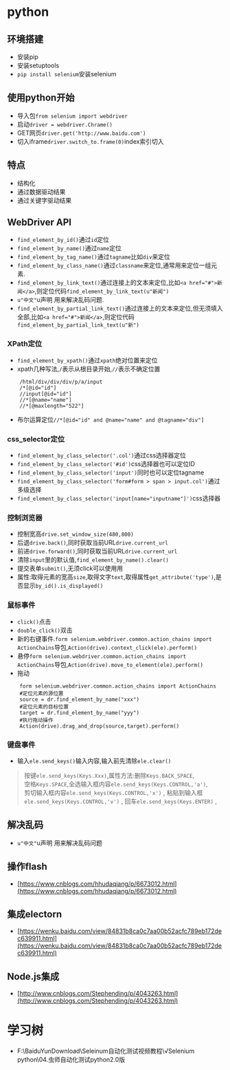 # python
## 环境搭建
- 安装pip
- 安装setuptools
- `pip install selenium`安装selenium

## 使用python开始
- 导入包`from selenium import webdriver`
- 启动`driver = webdriver.Chrame()`
- GET网页`driver.get('http://www.baidu.com')`
- 切入iframe`driver.switch_to.frame(0)`index索引切入

## 特点
- 结构化
- 通过数据驱动结果
- 通过关键字驱动结果

## WebDriver API
- `find_element_by_id()`通过`id`定位
- `find_element_by_name()`通过`name`定位
- `find_element_by_tag_name()`通过`tagname`比如`div`来定位
- `find_element_by_class_name()`通过`classname`来定位,通常用来定位一组元素.
- `find_element_by_link_text()`通过连接上的文本来定位,比如`<a href="#">新闻</a>`,则定位代码`find_element_by_link_text(u"新闻")`
- `u"中文"`u声明 用来解决乱码问题.
- `find_element_by_partial_link_text()`通过连接上的文本来定位,但无须填入全部,比如`<a href="#">新闻</a>`,则定位代码`find_element_by_partial_link_text(u"新")`

### XPath定位
- `find_element_by_xpath()`通过`xpath`绝对位置来定位
- xpath几种写法,`/`表示从根目录开始,`//`表示不确定位置
```
	/html/div/div/div/p/a/input
	/*[@id="id"]
	//input[@id="id"]
	//*[@name="name"]
	//*[@maxlength="522"]
```
- 布尔运算定位`//*[@id="id" and @name="name" and @tagname="div"]`

### css_selector定位
- `find_element_by_class_selector('.col')`通过css选择器定位
- `find_element_by_class_selector('#id')`css选择器也可以定位ID
- `find_element_by_class_selector('input')`同时也可以定位tagname
- `find_element_by_class_selector('form#form > span > input.col')`通过多级选择
- `find_element_by_class_selector('input[name="inputname"]')`css选择器

### 控制浏览器
- 控制宽高`drive.set_window_size(480,800)`
- 后退`drive.back()`,同时获取当前URL`drive.current_url`
- 前进`drive.forward()`,同时获取当前URL`drive.current_url`
- 清除`input`里的默认值,`find_element_by_name().clear()` 
- 提交表单`submit()`,无须click可以使用用
- 属性:取得元素的宽高`size`,取得文字`text`,取得属性`get_attribute('type')`,是否显示`by_id().is_displayed()`

### 鼠标事件
- `click()`点击
- `double_click()`双击
- 新的右键事件.`form selenium.webdriver.common.action_chains import ActionChains`导包,`Action(drive).context_click(ele).perform()` 
- 悬停`form selenium.webdriver.common.action_chains import ActionChains`导包,`Action(drive).move_to_element(ele).perform()` 
- 拖动
```
	form selenium.webdriver.common.action_chains import ActionChains
	#定位元素的源位置
	source = dr.find_element_by_name("xxx")
	#定位元素的目标位置
	target = dr.find_element_by_name("yyy")
	#执行拖动操作
	Action(drive).drag_and_drop(source,target).perform()
```

### 键盘事件
- 输入`ele.send_keys()`输入内容,输入前先清除`ele.clear()`
> 按键`ele.send_keys(Keys.Xxx)`,属性方法:删除`Keys.BACK_SPACE`,  
空格`Keys.SPACE`,全选输入框内容`ele.send_keys(Keys.CONTROL,'a')`,  
剪切输入框内容`ele.send_keys(Keys.CONTROL,'x')` ,
粘贴到输入框`ele.send_keys(Keys.CONTROL,'v')` ,
回车`ele.send_keys(Keys.ENTER)` ,

## 解决乱码
- `u"中文"`u声明 用来解决乱码问题

## 操作flash
- [https://www.cnblogs.com/hhudaqiang/p/6673012.html](https://www.cnblogs.com/hhudaqiang/p/6673012.html)

## 集成electorn 
- [https://wenku.baidu.com/view/84831b8ca0c7aa00b52acfc789eb172dec639911.html](https://wenku.baidu.com/view/84831b8ca0c7aa00b52acfc789eb172dec639911.html)

## Node.js集成
- [http://www.cnblogs.com/Stephending/p/4043263.html](http://www.cnblogs.com/Stephending/p/4043263.html)

# 学习树
- F:\BaiduYunDownload\Seleinum自动化测试视频教程\√Selenium python\04.虫师自动化测试python2.0版